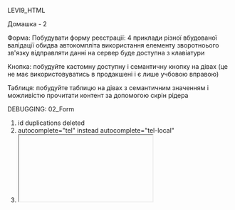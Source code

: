 LEVI9_HTML

Домашка - 2

Форма:
Побудувати форму реєстрації:
4 приклади різної вбудованої валідації
обидва автокомпліта
використання елементу зворотноього зв'язку
відправляти данні на сервер
буде доступна з клавіатури

Кнопка:
побудуйте кастомну доступну і семантичну кнопку на дівах (це не має використовуватись в продакшені і є лише учбовою вправою)

Таблиця:
побудуйте таблицю на дівах з семантичним значенням і можливістю прочитати контент за допомогою скрін рідера

DEBUGGING:
02_Form

1. id duplications deleted
2. autocomplete="tel" instead autocomplete="tel-local"
3. <iframe> now is out of <form>
4. <label for> instead <p> for input headers
5. <br />s are deleted

03_Button

1. aria-label and value of the button now is the same
2. add tabindex='0'

04_Table

1. made table caption by using aria-describedby
2. needless "rowgroup" roles deleted
